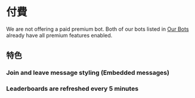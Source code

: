 # 付費

We are not offering a paid premium bot. Both of our bots listed in [Our Bots](/zh-TW/getting-started/our-bots.md) already have all premium features enabled.

## 特色

### Join and leave message styling \(Embedded messages\)

### Leaderboards are refreshed every 5 minutes
